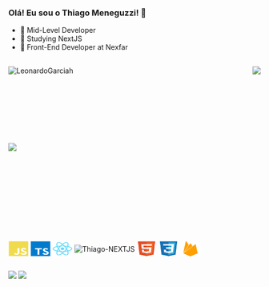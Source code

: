 ### Olá! Eu sou o Thiago Meneguzzi! 👋

- 🔭 Mid-Level Developer
- 🌱 Studying NextJS
- 💼 Front-End Developer at Nexfar

<div></div>

  ##
  
<div>
  <img align="left"  height="150rem" src="https://github-readme-streak-stats.herokuapp.com/?user=thiagomeneguzzi&theme=dark&border=61dafb&hide_border=true" alt="LeonardoGarciah" />
  <img align="right"  height="150rem" src="https://github-readme-stats-ivory-phi-80.vercel.app/api?username=thiagomeneguzzi&show_icons=true&theme=dark&border_color=61dafb&hide_border=true&include_all_commits=true" />
</div>
<br> <br> <br> <br> <br> <br> <br> <br> <br>
<div align="center" style="display: flex;">
  <img height="150rem" align="center" src="https://github-readme-stats-sigma-five.vercel.app/api/top-langs/?username=thiagomeneguzzi&theme=dark&hide_border=true&langs_count=8&layout=compact&border_color=61dafb" />
</div>
  
  ##
  
<div style="display: inline_block"><br>
  <img align="center" alt="Thiago-Js" height="30" width="40" src="https://raw.githubusercontent.com/devicons/devicon/master/icons/javascript/javascript-plain.svg">
  <img align="center" alt="Thiago-TYPESCRIPT" height="30" width="40" src="https://raw.githubusercontent.com/devicons/devicon/master/icons/typescript/typescript-plain.svg">
  <img align="center" alt="Thiago-React" height="30" width="40" src="https://raw.githubusercontent.com/devicons/devicon/master/icons/react/react-original.svg">
  <img align="center" alt="Thiago-NEXTJS" height="30" width="40" src="https://cdn.jsdelivr.net/gh/devicons/devicon/icons/nextjs/nextjs-original.svg">
  <img align="center" alt="Thiago-HTML" height="30" width="40" src="https://raw.githubusercontent.com/devicons/devicon/master/icons/html5/html5-original.svg">
  <img align="center" alt="Thiago-CSS" height="30" width="40" src="https://raw.githubusercontent.com/devicons/devicon/master/icons/css3/css3-original.svg">
  <img align="center" alt="Thiago-Firebase" height="30" width="40" src="https://raw.githubusercontent.com/devicons/devicon/master/icons/firebase/firebase-plain.svg">
</div>

  ##
  
<div>
  <a href = "mailto:thiagonmeneguzzi@gmail.com"><img src="https://img.shields.io/badge/-Gmail-%23333?style=for-the-badge&logo=gmail&logoColor=white" target="_blank"></a>
  <a href="https://www.linkedin.com/in/thiago-do-nascimento-meneguzzi-367702211/" target="_blank"><img src="https://img.shields.io/badge/-LinkedIn-%230077B5?style=for-the-badge&logo=linkedin&logoColor=white" target="_blank"></a> 
</div>
  
